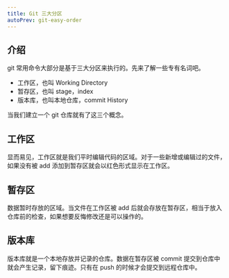 ```yaml
---
title: Git 三大分区
autoPrev: git-easy-order
---
```


## 介绍

git 常用命令大部分是基于三大分区来执行的。先来了解一些专有名词吧。

- 工作区，也叫 Working Directory
- 暂存区，也叫 stage，index
- 版本库，也叫本地仓库，commit History

当我们建立一个 git 仓库就有了这三个概念。

## 工作区

显而易见，工作区就是我们平时编辑代码的区域。对于一些新增或编辑过的文件，如果没有被 add 添加到暂存区就会以红色形式显示在工作区。

## 暂存区

数据暂时存放的区域。当文件在工作区被 add 后就会存放在暂存区，相当于放入仓库前的检查，如果想要反悔修改还是可以操作的。

## 版本库

版本库就是一个本地存放并记录的仓库。数据在暂存区被 commit 提交到仓库中就会产生记录，留下痕迹。只有在 push 的时候才会提交到远程仓库中。
